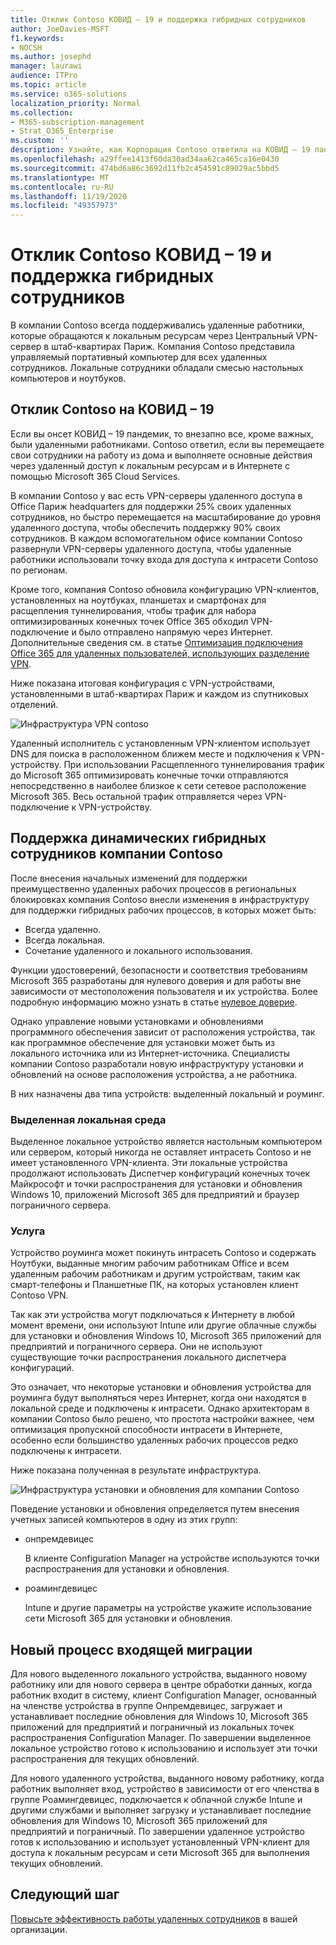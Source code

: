```yaml
---
title: Отклик Contoso КОВИД – 19 и поддержка гибридных сотрудников
author: JoeDavies-MSFT
f1.keywords:
- NOCSH
ms.author: josephd
manager: laurawi
audience: ITPro
ms.topic: article
ms.service: o365-solutions
localization_priority: Normal
ms.collection:
- M365-subscription-management
- Strat_O365_Enterprise
ms.custom: ''
description: Узнайте, как Корпорация Contoso ответила на КОВИД – 19 пандемик и разработала инфраструктуру установки и обновления программного обеспечения для гибридных сотрудников.
ms.openlocfilehash: a29ffee1413f60da30ad34aa62ca465ca16e0430
ms.sourcegitcommit: 474bd6a86c3692d11fb2c454591c89029ac5bbd5
ms.translationtype: MT
ms.contentlocale: ru-RU
ms.lasthandoff: 11/19/2020
ms.locfileid: "49357973"
---
```

# <a name="contosos-covid-19-response-and-support-for-a-hybrid-workforce"></a>Отклик Contoso КОВИД – 19 и поддержка гибридных сотрудников

В компании Contoso всегда поддерживались удаленные работники, которые обращаются к локальным ресурсам через Центральный VPN-сервер в штаб-квартирах Париж. Компания Contoso представила управляемый портативный компьютер для всех удаленных сотрудников. Локальные сотрудники обладали смесью настольных компьютеров и ноутбуков.

## <a name="contosos-response-to-covid-19"></a>Отклик Contoso на КОВИД – 19

Если вы онсет КОВИД – 19 пандемик, то внезапно все, кроме важных, были удаленными работниками. Contoso ответил, если вы перемещаете свои сотрудники на работу из дома и выполняете основные действия через удаленный доступ к локальным ресурсам и в Интернете с помощью Microsoft 365 Cloud Services.

В компании Contoso у вас есть VPN-серверы удаленного доступа в Office Париж headquarters для поддержки 25% своих удаленных сотрудников, но быстро перемещается на масштабирование до уровня удаленного доступа, чтобы обеспечить поддержку 90% своих сотрудников. В каждом вспомогательном офисе компании Contoso развернули VPN-серверы удаленного доступа, чтобы удаленные работники использовали точку входа для доступа к интрасети Contoso по регионам.

Кроме того, компания Contoso обновила конфигурацию VPN-клиентов, установленных на ноутбуках, планшетах и смартфонах для расщепления туннелирования, чтобы трафик для набора оптимизированных конечных точек Office 365 обходил VPN-подключение и было отправлено напрямую через Интернет. Дополнительные сведения см. в статье [Оптимизация подключения Office 365 для удаленных пользователей, использующих разделение VPN](../enterprise/microsoft-365-vpn-split-tunnel.md).

Ниже показана итоговая конфигурация с VPN-устройствами, установленными в штаб-квартирах Париж и каждом из спутниковых отделений. 

![Инфраструктура VPN contoso](../media/contoso-hybrid-workforce/contoso-vpn-infrastructure.png)

Удаленный исполнитель с установленным VPN-клиентом использует DNS для поиска в расположенном ближем месте и подключения к VPN-устройству. При использовании Расщепленного туннелирования трафик до Microsoft 365 оптимизировать конечные точки отправляются непосредственно в наиболее близкое к сети сетевое расположение Microsoft 365. Весь остальной трафик отправляется через VPN-подключение к VPN-устройству.

## <a name="contosos-support-for-a-dynamic-hybrid-workforce"></a>Поддержка динамических гибридных сотрудников компании Contoso

После внесения начальных изменений для поддержки преимущественно удаленных рабочих процессов в региональных блокировках компания Contoso внесли изменения в инфраструктуру для поддержки гибридных рабочих процессов, в которых может быть:

- Всегда удаленно.
- Всегда локальная.
- Сочетание удаленного и локального использования.

Функции удостоверений, безопасности и соответствия требованиям Microsoft 365 разработаны для нулевого доверия и для работы вне зависимости от местоположения пользователя и их устройства. Более подробную информацию можно узнать в статье [нулевое доверие](https://www.microsoft.com/security/business/zero-trust).

Однако управление новыми установками и обновлениями программного обеспечения зависит от расположения устройства, так как программное обеспечение для установки может быть из локального источника или из Интернет-источника. Специалисты компании Contoso разработали новую инфраструктуру установки и обновлений на основе расположения устройства, а не работника.

В них назначены два типа устройств: выделенный локальный и роуминг.

### <a name="dedicated-on-premises"></a>Выделенная локальная среда

Выделенное локальное устройство является настольным компьютером или сервером, который никогда не оставляет интрасеть Contoso и не имеет установленного VPN-клиента. Эти локальные устройства продолжают использовать Диспетчер конфигураций конечных точек Майкрософт и точки распространения для установки и обновления Windows 10, приложений Microsoft 365 для предприятий и браузер пограничного сервера.

### <a name="roaming"></a>Услуга

Устройство роуминга может покинуть интрасеть Contoso и содержать Ноутбуки, выданные многим рабочим работникам Office и всем удаленным рабочим работникам и другим устройствам, таким как смарт-телефоны и Планшетные ПК, на которых установлен клиент Contoso VPN. 

Так как эти устройства могут подключаться к Интернету в любой момент времени, они используют Intune или другие облачные службы для установки и обновления Windows 10, Microsoft 365 приложений для предприятий и пограничного сервера. Они не используют существующие точки распространения локального диспетчера конфигураций.

Это означает, что некоторые установки и обновления устройства для роуминга будут выполняться через Интернет, когда они находятся в локальной среде и подключены к интрасети. Однако архитекторам в компании Contoso было решено, что простота настройки важнее, чем оптимизация пропускной способности интрасети в Интернете, особенно если большинство удаленных рабочих процессов редко подключены к интрасети.

Ниже показана полученная в результате инфраструктура.

![Инфраструктура установки и обновления для компании Contoso](../media/contoso-hybrid-workforce/contoso-updates-infrastructure.png)

Поведение установки и обновления определяется путем внесения учетных записей компьютеров в одну из этих групп:

- онпремдевицес

  В клиенте Configuration Manager на устройстве используются точки распространения для установки и обновления.

- роамингдевицес

  Intune и другие параметры на устройстве укажите использование сети Microsoft 365 для установки и обновления.

## <a name="new-onboarding-process"></a>Новый процесс входящей миграции

Для нового выделенного локального устройства, выданного новому работнику или для нового сервера в центре обработки данных, когда работник входит в систему, клиент Configuration Manager, основанный на членстве устройства в группе Онпремдевицес, загружает и устанавливает последние обновления для Windows 10, Microsoft 365 приложений для предприятий и пограничный из локальных точек распространения Configuration Manager. По завершении выделенное локальное устройство готово к использованию и использует эти точки распространения для текущих обновлений.

Для нового удаленного устройства, выданного новому работнику, когда работник выполняет вход, устройство в зависимости от его членства в группе Роамингдевицес, подключается к облачной службе Intune и другими службами и выполняет загрузку и устанавливает последние обновления для Windows 10, Microsoft 365 приложений для предприятий и пограничный. По завершении удаленное устройство готов к использованию и использует установленный VPN-клиент для доступа к локальным ресурсам и сети Microsoft 365 для выполнения текущих обновлений.

## <a name="next-step"></a>Следующий шаг

[Повысьте эффективность работы удаленных сотрудников](empower-people-to-work-remotely.md) в вашей организации.
